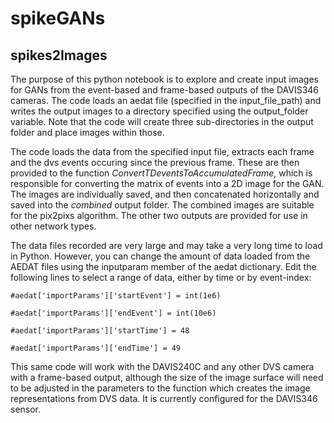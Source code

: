 # spikeGANs

## spikes2Images
The purpose of this python notebook is to explore and create input images for GANs from the event-based and frame-based outputs of the DAVIS346 cameras. The code loads an aedat file (specified in the input_file_path) and writes the output images to a directory specified using the output_folder variable. Note that the code will create three sub-directories in the output folder and place images within those.

The code loads the data from the specified input file, extracts each frame and the dvs events occuring since the previous frame. These are then provided to the function *ConvertTDeventsToAccumulatedFrame*, which is responsible for converting the matrix of events into a 2D image for the GAN. The images are individually saved, and then concatenated horizontally and saved into the *combined* output folder. The combined images are suitable for the pix2pixs algorithm. The other two outputs are provided for use in other network types.

The data files recorded are very large and may take a very long time to load in Python. However, you can change the amount of data loaded from the AEDAT files using the inputparam member of the aedat dictionary. Edit the following lines to select a range of data, either by time or by event-index:

`#aedat['importParams']['startEvent'] = int(1e6)`

`#aedat['importParams']['endEvent'] = int(10e6)`

`#aedat['importParams']['startTime'] = 48`

`#aedat['importParams']['endTime'] = 49`

This same code will work with the DAVIS240C and any other DVS camera with a frame-based output, although the size of the image surface will need to be adjusted in the parameters to the function which creates the image representations from DVS data. It is currently configured for the DAVIS346 sensor.
